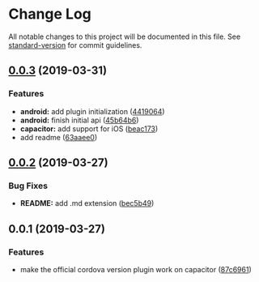 # Change Log

All notable changes to this project will be documented in this file. See [standard-version](https://github.com/conventional-changelog/standard-version) for commit guidelines.

<a name="0.0.3"></a>
## [0.0.3](https://github.com/stewwan/capacitor-intercom/compare/v0.0.2...v0.0.3) (2019-03-31)


### Features

* **android:** add plugin initialization ([4419064](https://github.com/stewwan/capacitor-intercom/commit/4419064))
* **android:** finish initial api ([45b64b6](https://github.com/stewwan/capacitor-intercom/commit/45b64b6))
* **capacitor:** add support for iOS ([beac173](https://github.com/stewwan/capacitor-intercom/commit/beac173))
* add readme ([63aaee0](https://github.com/stewwan/capacitor-intercom/commit/63aaee0))



<a name="0.0.2"></a>
## [0.0.2](https://github.com/stewwan/capacitor-intercom/compare/v0.0.1...v0.0.2) (2019-03-27)


### Bug Fixes

* **README:** add .md extension ([bec5b49](https://github.com/stewwan/capacitor-intercom/commit/bec5b49))



<a name="0.0.1"></a>
## 0.0.1 (2019-03-27)


### Features

* make the official cordova version plugin work on capacitor ([87c6961](https://github.com/stewwan/capacitor-intercom/commit/87c6961))
